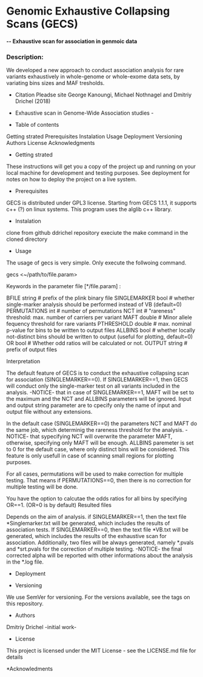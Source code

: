 
# Genomic Exhaustive Collapsing Scans (GECS)
#### -- Exhaustive scan for association in genmoic data

### Description: 
We developed a new approach to conduct association analysis for rare variants exhaustively in whole-genome or whole-exome data sets, by variating bins sizes and MAF tresholds.

* Citation
Pleadse site George Kanoungi, Michael Nothnagel and Dmitriy Drichel (2018)
- Exhaustive scan in Genome-Wide Association studies -

* Table of contents

Getting strated
Prerequisites
Instalation
Usage
Deployment
Versioning
Authors
License
Acknowledgments
 
* Getting strated

These instructions will get you a copy of the project up and running on your local machine for development and testing purposes. See deployment for notes on how to deploy the project on a live system.

* Prerequisites

GECS is distributed under GPL3 license. Starting from GECS 1.1.1, it supports c++ (?) on linux systems.
This program uses the alglib c++ library.

* Instalation

clone from github ddrichel repository
execiute the make command in the cloned directory

* Usage

The usage of gecs is very simple. Only execute the follwoing command.

gecs <~/path/to/file.param>

Keywords in the parameter file [*/file.param] :

BFILE		string		  # prefix of the plink binary file
SINGLEMARKER	bool		  # whether single-marker analysis should be performed instead of VB (default=0)	  
PERMUTATIONS	int		  # number of permutations
NCT		int		  # "rareness" threshold: max. number of carriers per variant
MAFT            double            # Minor allele fequency threshold for rare variants
PTHRESHOLD	double		  # max. nominal p-value for bins to be written to output files
ALLBINS		bool		  # whether locally not-distinct bins should be written to output (useful for plotting, default=0)
OR		bool		  # Whether odd ratios will be calculated or not.
OUTPUT		string 		  # prefix of output files

Interpretation

The default feature of GECS is to conduct the exhaustive collapsing scan for association (SINGLEMARKER==0).
If SINGLEMARKER==1, then GECS will conduct only the single-marker test on all variants included in the analysis.
-NOTICE- that in case of SINGLEMARKER==1, MAFT will be set to the maximum and the NCT and ALLBINS parameters will be ignored.
Input and output string parameter are to cpecify only the name of input and output file without any extensions.

In the default case (SINGLEMARKER==0) the parameters NCT and MAFT do the same job, which determinig the rareness threshold for the analysis.
-NOTICE- that sypecifying NCT will overwrite the parameter MAFT, otherwise, specifying only MAFT will be enough.
ALLBINS paremeter is set to 0 for the default case, where only distinct bins will be considered. This feature is only usefull in case of scanning small regions for plotting purposes.

For all cases, permutations will be used to make correction for multiple testing. That means if PERMUTATIONS==0, then there is no correction for multiple testing will be done.

You have the option to calcutae the odds ratios for all bins by specifying OR==1. (OR=0 is by default)
Resulted files

Depends on the aim of analysis. if SINGLEMARKER==1, then the text file *Singlemarker.txt will be generated, which includes the results of association tests.
If SINGLEMARKER==0, then the text file *VB.txt will be generated, which includes the results of the exhaustive scan for association.
Additionally, two files will be always generated, namely *.pvals and *srt.pvals for the correction of multiple testing.
-NOTICE- the final corrected alpha will be reported with other informations about the analysis in the *.log file.

* Deployment

* Versioning

We use SemVer for versioning. For the versions available, see the tags on this repository.

* Authors

Dmitriy Drichel -initial work-

* License

This project is licensed under the MIT License - see the LICENSE.md file for details

*Acknowledments

